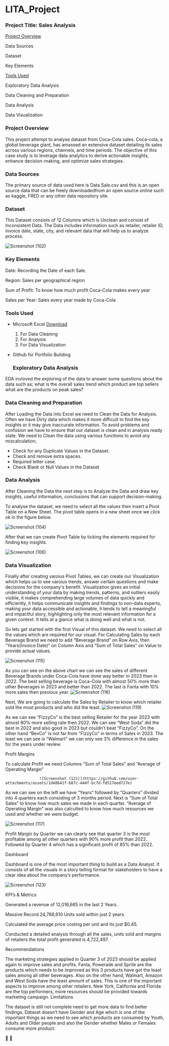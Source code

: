 # LITA_Project
### Project Title: Sales Analysis

[Project Overview](#project.overview)

Data Sources

Dataset

Key Elements

[Tools Used](#tools.used)

Exploratory Data Analysis

Data Cleaning and Preparation

Data Analysis

Data Visualization

### Project Overview
This project attempt to analyse dataset from Coca-Cola sales. Coca-cola, a global beverage giant, has amassed an extensive dataset detailing its sales across various regions, channels, and time periods. The objective of this case study is to leverage data analytics to derive actionable insights, enhance decision-making, and optimize sales strategies.

### Data Sources
The primary source of data used here is Data Sale.csv and this is an open source data that can be freely downloadedfrom an open source online such as kaggle, FRED or any other data repository site. 

### Dataset
This Dataset consists of 12 Columns which is Unclean and consist of Inconsistent Data. The Data includes information such as retailer, retailer ID, invoice date, state, city, and relevant data that will help us to analyze process.

![Screenshot (102)](https://github.com/user-attachments/assets/05767756-c97a-48a0-99cf-b8cdb62ac23c)

### Key Elements

Date: Recording the Date of each Sale.

Region: Sales per geographical region

Sum of Profit: To know how much profit Coca-Cola makes every year

Sales per Year: Sales every year made by Coca-Cola

### Tools Used
- Microsoft Excel [Download](http://www.microsoft.com)
  1. For Data Cleaning
  2. For Analysis
  3. For Data Visualization
- Github for Portfolio Building

  ### Exploratory Data Analysis
EDA invloved the exploring of the data to answer some questions about the data such as;
what is the overall sales trend
which product are top sellers 
what are the products on peak sales?

  ### Data Cleaning and Preparation
After Loading the Data into Excel we need to Clean the Data for Analysis. Often we have Dirty data which makes it more difficult to find the key insights or it may give inaccurate information. To avoid problems and confusion we have to ensure that our dataset is clean and in analysis ready state. We need to Clean the data using various functions to avoid any miscalculation;
- Check for any Duplicate Values in the Dataset.
- Check and remove extra spaces.
- Required letter case.
- Check Blank or Null Values in the Dataset

### Data Analysis

  After Cleaning the Data the next step is to Analyze the Data and draw key insights, useful information, conclusions that can support decision-making.

To analyse the dataset, we need to select all the values then insert a Pivot Table on a New Sheet. The pivot table opens in a new sheet once we click ok in the figure below.

![Screenshot (104)](https://github.com/user-attachments/assets/90f299e9-3d0f-49b1-9c6b-be9fa96f879b)

After that we can create Pivot Table by ticking the elements required for finding key insights.

![Screenshot (106)](https://github.com/user-attachments/assets/7a42a067-1a86-4770-a93d-d6e4822d366e)

 ### Data Visualization
Finally after creating varoius Pivot Tables, we can create our Visualization which helps us to see varoius trends, answer certain questions and make decisions for the company's benefit.
Visualization gives an initial understanding of your data by making trends, patterns, and outliers easily visible, it makes comprehending large volumes of data quickly and efficiently, it helps communicate insights and findings to non-data experts, making your data accessible and actionable, it tends to tell a meaningful and impactful story, highlighting only the most relevant information for a given context. It tells at a glance what is doing well and what is not. 

So lets get started with the first Visual of this dataset. We need to select all the values which are required for our visual. For Calculating Sales by each Beverage Brand we need to add “Beverage Brand” on Row Axis, then “Years(Invoice Date)” on Column Axis and “Sum of Total Sales” on Value to provide actual values.

![Screenshot (115)](https://github.com/user-attachments/assets/8564928d-f0f4-4560-a0f7-7f1567958426)

As you can see on the above chart we can see the sales of different Beverage Brands under Coca-Cola have done way better in 2023 then in 2022. The best selling beverage is Coca-Cola with almost 50% more than other Beverages in 2023 and better than 2022. The last is Fanta with 10% more sales then previous year. 
![Screenshot (116)](https://github.com/user-attachments/assets/3052c6ee-0cc0-4a77-ab1b-4ca58c4db744)

Next, We are going to calculate the Sales by Retailer to know which retailer sold the most products and who did the least. 
![Screenshot (119)](https://github.com/user-attachments/assets/fddb40a6-a6b8-4999-9ff7-0b07f97c4e78)

As we can see “FizzyCo” is the best selling Retailer for the year 2023 with almost 80% more selling rate then 2022. We can see “West Soda” did the best in 2022 and also good in 2023 but couldn’t beat “FizzyCo”. On the other hand “BevCo” is not far from “FizzyCo” in terms of Sales in 2023. The least we can see is “Walmart” we can only see 3% difference in the sales for the years under review.

Profit Margins

To calculate Profit we need Columns “Sum of Total Sales” and “Average of Operating Margin”

                   ![Screenshot (121)](https://github.com/user-attachments/assets/1d48641f-b87c-444f-bc7d-fd517eed727e)

As we can see on the left we have “Years” followed by “Quarters” divided into 4 quarters each consisting of 3 months period. Next is “Sum of Total Sales” to know how much sales we made in each quarter. “Average of Operating Margin” was also calculted to know how much resources we used and whether we were budget.

 ![Screenshot (117)](https://github.com/user-attachments/assets/a35c188f-97cb-4ae5-bd0e-77d028dd5d1c)

Profit Margin by Quarter
we can clearly see that quarter 3 is the most profitable among all other quarters with 90% more profit than 2022. Followed by Quarter 4 which has a significant profit of 85% than 2022.

Dashboard

Dashboard is one of the most important thing to build as a Data Analyst. It consists of all the visuals in a story telling format for stakeholders to have a clear idea about the company’s performance.

![Screenshot (123)](https://github.com/user-attachments/assets/e69f7450-8644-4974-a945-693230b482db)

KPI’s & Metrics

Generated a revenue of 12,016,665 in the last 2 Years.

Massive Record 24,788,610 Units sold within just 2 years.

Calculated the average price costing per unit and its just $0.45.

Conducted a detailed analysis through all the sales, units sold and margins of retailers the total profit generated is 4,722,497.

Recommendations

The marketing strategies applied in Quarter 3 of 2023 should be applied again to improve sales and profits.
Fanta, Powerade and Sprite are the products which needs to be improved as this 3 products have got the least sales among all other beverages.
Also on the other hand, Walmart, Amazon and West Soda have the least amount of sales. This is one of the important aspects to improve among other retailers.
New York, California and Florida are the top performers, more resources should be provided towards marketing campaign.
Limitations

The dataset is still not complete need to get more data to find better findings.
Dataset doesn’t have Gender and Age which is one of the important things as we need to see which products are consumed by Youth, Adults and Older people and also the Gender whether Males or Females consume more product.


🥇
🧮

